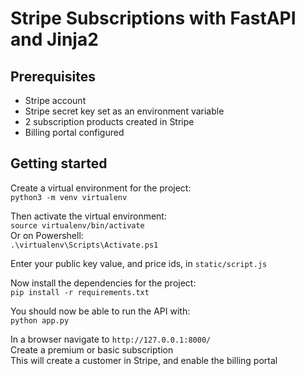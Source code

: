 # Stripe Subscriptions with FastAPI and Jinja2

## Prerequisites
- Stripe account
- Stripe secret key set as an environment variable
- 2 subscription products created in Stripe
- Billing portal configured

## Getting started

Create a virtual environment for the project:  
`python3 -m venv virtualenv`

Then activate the virtual environment:  
`source virtualenv/bin/activate`  
Or on Powershell:  
`.\virtualenv\Scripts\Activate.ps1`

Enter your public key value, and price ids, in `static/script.js`  

Now install the dependencies for the project:  
`pip install -r requirements.txt`

You should now be able to run the API with:  
`python app.py`

In a browser navigate to `http://127.0.0.1:8000/`  
Create a premium or basic subscription  
This will create a customer in Stripe, and enable the billing portal  
